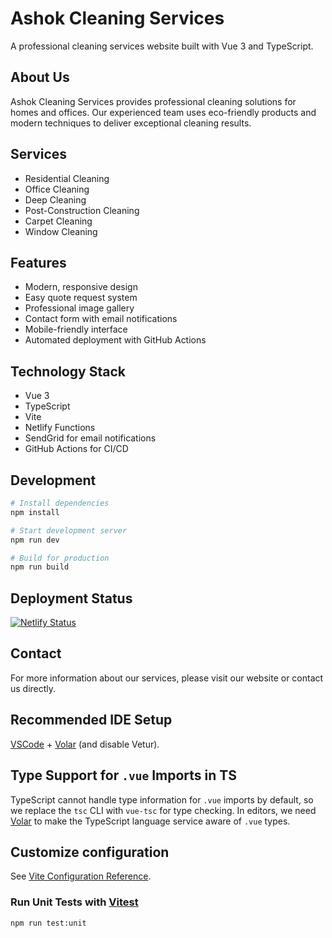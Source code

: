 # Ashok Cleaning Services

A professional cleaning services website built with Vue 3 and TypeScript.

## About Us

Ashok Cleaning Services provides professional cleaning solutions for homes and offices. Our experienced team uses eco-friendly products and modern techniques to deliver exceptional cleaning results.

## Services

- Residential Cleaning
- Office Cleaning
- Deep Cleaning
- Post-Construction Cleaning
- Carpet Cleaning
- Window Cleaning

## Features

- Modern, responsive design
- Easy quote request system
- Professional image gallery
- Contact form with email notifications
- Mobile-friendly interface
- Automated deployment with GitHub Actions

## Technology Stack

- Vue 3
- TypeScript
- Vite
- Netlify Functions
- SendGrid for email notifications
- GitHub Actions for CI/CD

## Development

```sh
# Install dependencies
npm install

# Start development server
npm run dev

# Build for production
npm run build
```

## Deployment Status

[![Netlify Status](https://api.netlify.com/api/v1/badges/YOUR-SITE-ID/deploy-status)](https://app.netlify.com/sites/YOUR-SITE-NAME/deploys)

## Contact

For more information about our services, please visit our website or contact us directly.

## Recommended IDE Setup

[VSCode](https://code.visualstudio.com/) + [Volar](https://marketplace.visualstudio.com/items?itemName=Vue.volar) (and disable Vetur).

## Type Support for `.vue` Imports in TS

TypeScript cannot handle type information for `.vue` imports by default, so we replace the `tsc` CLI with `vue-tsc` for type checking. In editors, we need [Volar](https://marketplace.visualstudio.com/items?itemName=Vue.volar) to make the TypeScript language service aware of `.vue` types.

## Customize configuration

See [Vite Configuration Reference](https://vite.dev/config/).

### Run Unit Tests with [Vitest](https://vitest.dev/)

```sh
npm run test:unit
```
